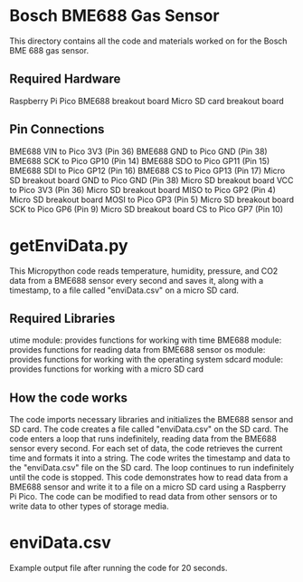 # Bosch BME688 Gas Sensor

This directory contains all the code and materials worked on for the Bosch BME 688 gas sensor.

## Required Hardware
Raspberry Pi Pico
BME688 breakout board
Micro SD card breakout board

## Pin Connections
BME688 VIN to Pico 3V3 (Pin 36)
BME688 GND to Pico GND (Pin 38)
BME688 SCK to Pico GP10 (Pin 14)
BME688 SDO to Pico GP11 (Pin 15)
BME688 SDI to Pico GP12 (Pin 16)
BME688 CS to Pico GP13 (Pin 17)
Micro SD breakout board GND to Pico GND (Pin 38)
Micro SD breakout board VCC to Pico 3V3 (Pin 36)
Micro SD breakout board MISO to Pico GP2 (Pin 4)
Micro SD breakout board MOSI to Pico GP3 (Pin 5)
Micro SD breakout board SCK to Pico GP6 (Pin 9)
Micro SD breakout board CS to Pico GP7 (Pin 10)

# getEnviData.py
This Micropython code reads temperature, humidity, pressure, and CO2 data from a BME688 sensor every second and saves it, along with a timestamp, to a file called "enviData.csv" on a micro SD card.

## Required Libraries
utime module: provides functions for working with time
BME688 module: provides functions for reading data from BME688 sensor
os module: provides functions for working with the operating system
sdcard module: provides functions for working with a micro SD card

## How the code works
The code imports necessary libraries and initializes the BME688 sensor and SD card.
The code creates a file called "enviData.csv" on the SD card.
The code enters a loop that runs indefinitely, reading data from the BME688 sensor every second.
For each set of data, the code retrieves the current time and formats it into a string.
The code writes the timestamp and data to the "enviData.csv" file on the SD card.
The loop continues to run indefinitely until the code is stopped.
This code demonstrates how to read data from a BME688 sensor and write it to a file on a micro SD card using a Raspberry Pi Pico. The code can be modified to read data from other sensors or to write data to other types of storage media.

# enviData.csv
Example output file after running the code for 20 seconds.
